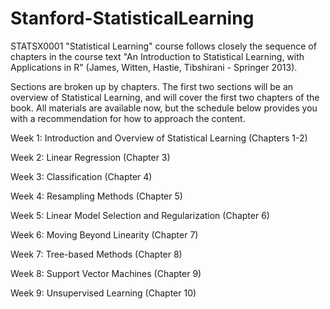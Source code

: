 # Stanford-StatisticalLearning
 STATSX0001 "Statistical Learning" course follows closely the sequence of chapters in the course text "An Introduction to Statistical Learning, with Applications in R" (James, Witten, Hastie, Tibshirani - Springer 2013).

Sections are broken up by chapters. The first two sections will be an overview of Statistical Learning, and will cover the first two chapters of the book. All materials are available now, but the schedule below provides you with a recommendation for how to approach the content.

Week 1: Introduction and Overview of Statistical Learning (Chapters 1-2)

Week 2: Linear Regression (Chapter 3)

Week 3: Classification (Chapter 4)

Week 4: Resampling Methods (Chapter 5)

Week 5: Linear Model Selection and Regularization (Chapter 6)

Week 6: Moving Beyond Linearity (Chapter 7)

Week 7: Tree-based Methods (Chapter 8)

Week 8: Support Vector Machines (Chapter 9)

Week 9: Unsupervised Learning (Chapter 10)
